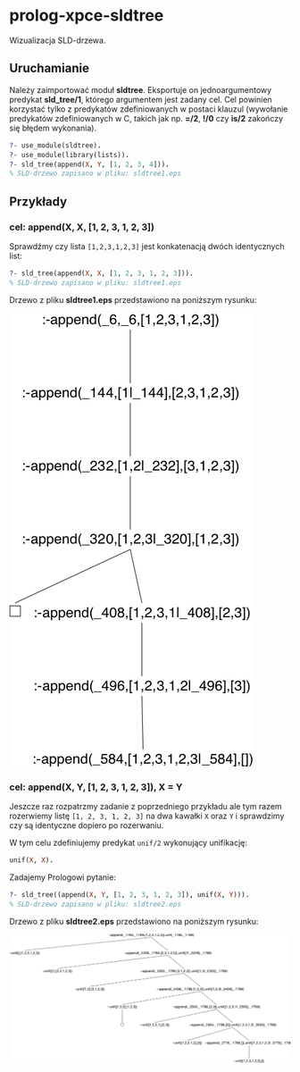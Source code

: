 # prolog-xpce-sldtree
Wizualizacja SLD-drzewa.

## Uruchamianie

Należy zaimportować moduł **sldtree**. Eksportuje on jednoargumentowy predykat __sld_tree/1__, którego argumentem jest zadany cel. Cel powinien korzystać tylko z predykatów zdefiniowanych w postaci klauzul (wywołanie predykatów zdefiniowanych w C, takich jak np. __=/2__, __!/0__ czy __is/2__ zakończy się błędem wykonania).

```prolog
?- use_module(sldtree).
?- use_module(library(lists)).
?- sld_tree(append(X, Y, [1, 2, 3, 4])).
% SLD-drzewo zapisano w pliku: sldtree1.eps
```

## Przykłady

### cel: append(X, X, [1, 2, 3, 1, 2, 3])

Sprawdźmy czy lista `[1,2,3,1,2,3]` jest konkatenacją dwóch identycznych list:

```prolog
?- sld_tree(append(X, X, [1, 2, 3, 1, 2, 3])).
% SLD-drzewo zapisano w pliku: sldtree1.eps
```

Drzewo z pliku **sldtree1.eps** przedstawiono na poniższym rysunku:

![przykład 1](sldtree1.png "Przykład 1")

### cel: append(X, Y, [1, 2, 3, 1, 2, 3]), X = Y

Jeszcze raz rozpatrzmy zadanie z poprzedniego przykładu ale tym razem rozerwiemy listę `[1, 2, 3, 1, 2, 3]` na dwa kawałki `X` oraz `Y` i sprawdzimy czy są identyczne dopiero po rozerwaniu.

W tym celu zdefiniujemy predykat `unif/2` wykonujący unifikację:
```prolog
unif(X, X).
```

Zadajemy Prologowi pytanie:
```prolog
?- sld_tree((append(X, Y, [1, 2, 3, 1, 2, 3]), unif(X, Y))).
% SLD-drzewo zapisano w pliku: sldtree2.eps
```

Drzewo z pliku **sldtree2.eps** przedstawiono na poniższym rysunku:


![przykład 2](sldtree2.png "Przykład 2")

